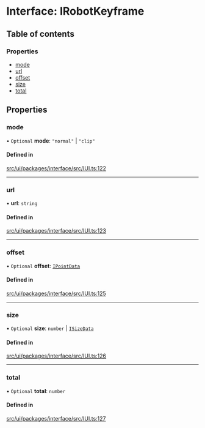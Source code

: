 # Interface: IRobotKeyframe

## Table of contents

### Properties

- [mode](IRobotKeyframe.md#mode)
- [url](IRobotKeyframe.md#url)
- [offset](IRobotKeyframe.md#offset)
- [size](IRobotKeyframe.md#size)
- [total](IRobotKeyframe.md#total)

## Properties

### mode

• `Optional` **mode**: ``"normal"`` \| ``"clip"``

#### Defined in

[src/ui/packages/interface/src/IUI.ts:122](https://github.com/leaferjs/leafer-ui/blob/38558928fc1be6d4d216bb813fcdb043c6cbb533/packages/interface/src/IUI.ts#L122)

___

### url

• **url**: `string`

#### Defined in

[src/ui/packages/interface/src/IUI.ts:123](https://github.com/leaferjs/leafer-ui/blob/38558928fc1be6d4d216bb813fcdb043c6cbb533/packages/interface/src/IUI.ts#L123)

___

### offset

• `Optional` **offset**: [`IPointData`](IPointData.md)

#### Defined in

[src/ui/packages/interface/src/IUI.ts:125](https://github.com/leaferjs/leafer-ui/blob/38558928fc1be6d4d216bb813fcdb043c6cbb533/packages/interface/src/IUI.ts#L125)

___

### size

• `Optional` **size**: `number` \| [`ISizeData`](ISizeData.md)

#### Defined in

[src/ui/packages/interface/src/IUI.ts:126](https://github.com/leaferjs/leafer-ui/blob/38558928fc1be6d4d216bb813fcdb043c6cbb533/packages/interface/src/IUI.ts#L126)

___

### total

• `Optional` **total**: `number`

#### Defined in

[src/ui/packages/interface/src/IUI.ts:127](https://github.com/leaferjs/leafer-ui/blob/38558928fc1be6d4d216bb813fcdb043c6cbb533/packages/interface/src/IUI.ts#L127)
